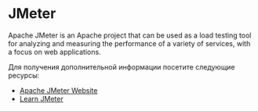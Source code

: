 # JMeter

Apache JMeter is an Apache project that can be used as a load testing tool for analyzing and measuring the performance of a variety of services, with a focus on web applications.

Для получения дополнительной информации посетите следующие ресурсы:

- [Apache JMeter Website](https://jmeter.apache.org/)
- [Learn JMeter](https://www.youtube.com/playlist?list=PLJ9A48W0kpRIjLkZ32Do9yDZXnnm7_uj_)
